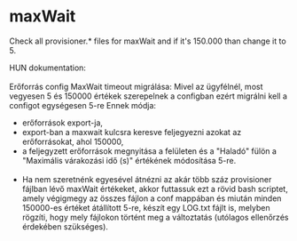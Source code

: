 # maxWait
Check all provisioner.* files for maxWait and if it's 150.000 than change it to 5.

HUN dokumentation:<br><br>
Erőforrás config MaxWait timeout migrálása:
Mivel az ügyfélnél, most vegyesen 5 és 150000 értékek szerepelnek a configban ezért migrálni kell a configot egységesen 5-re
Ennek módja:
 - erőforrások export-ja,
 - export-ban a maxwait kulcsra keresve feljegyezni azokat az erőforrásokat, ahol 150000,
 - a feljegyzett erőforrások megnyitása a felületen és a "Haladó" fülön a "Maximális várakozási idő (s)" értékének módosítása 5-re.
 <br><br>
 - Ha nem szeretnénk egyesével átnézni az akár több száz provisioner fájlban lévő maxWait értékeket, akkor futtassuk ezt a rövid bash scriptet, amely végigmegy az összes fájlon a conf mappában és miután minden 150000-es értéket átállított 5-re, készít egy LOG.txt fájlt is, melyben rögzíti, hogy mely fájlokon történt meg a változtatás (utólagos ellenőrzés érdekében szükséges).
